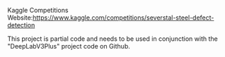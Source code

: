 Kaggle Competitions Website:https://www.kaggle.com/competitions/severstal-steel-defect-detection

This project is partial code and needs to be used in conjunction with the "DeepLabV3Plus" project code on Github.
